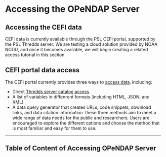 Accessing the OPeNDAP Server
===

##  Accessing the CEFI data 
CEFI data is currently available through the PSL CEFI portal, supported by the PSL Thredds server. We are testing a cloud solution provided by NOAA NODD, and once it becomes available, we will begin creating a related access tutorial in this section. 

## CEFI portal data access
The CEFI portal currently provides three ways to [access data](https://psl.noaa.gov/cefi_portal/#data_access), including:
- Direct [Thredds server catalog access](https://psl.noaa.gov/thredds/catalog/Projects/CEFI/regional_mom6/catalog.html)
- A list of variables in diffenrent formats (including HTML, JSON, and XML) 
- A data query generator that creates URLs, code snippets, download links, and data citation information
These three methods aim to meet a wide range of data needs for the public and researchers. Users are encouraged to explore the different options and choose the method that is most familiar and easy for them to use. 


---

##  Table of Content of Accessing OPeNDAP Server
```{tableofcontents}
```
